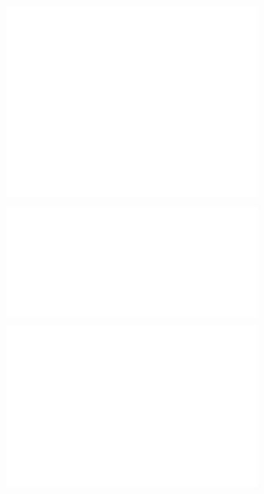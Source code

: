 ![Metrics](/github-metrics.svg)


![Metrics](/metrics.plugin.achievements.compact.svg)


![Metrics](metrics.plugin.isocalendar.fullyear.svg)


<!---
jonelrelucio/jonelrelucio is a ✨ special ✨ repository because its `README.md` (this file) appears on your GitHub profile.
You can click the Preview link to take a look at your changes.
--->
